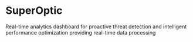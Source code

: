 # SuperOptic
Real-time analytics dashboard for proactive threat detection and intelligent performance optimization providing real-time data processing

